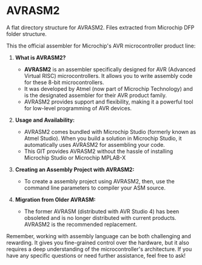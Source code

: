 # AVRASM2
A flat directory structure for AVRASM2. Files extracted from Microchip DFP folder structure.

This the official assembler for Microchip's AVR microcontroller product line:

1. **What is AVRASM2?**
   - **AVRASM2** is an assembler specifically designed for AVR (Advanced Virtual RISC) microcontrollers. It allows you to write assembly code for these 8-bit microcontrollers.
   - It was developed by Atmel (now part of Microchip Technology) and is the designated assembler for their AVR product family.
   - AVRASM2 provides support and flexibility, making it a powerful tool for low-level programming of AVR devices.


2. **Usage and Availability:**
   - AVRASM2 comes bundled with Microchip Studio (formerly known as Atmel Studio). When you build a solution in Microchip Studio, it automatically uses AVRASM2 for assembling your code.
   - This GIT provides AVRASM2 without the hassle of installing Microchip Studio or Microchip MPLAB-X

3. **Creating an Assembly Project with AVRASM2:**
   - To create a assembly project using AVRASM2, then, use the command line parameters to compiler your ASM source.

4. **Migration from Older AVRASM:**
   - The former AVRASM (distributed with AVR Studio 4) has been obsoleted and is no longer distributed with current products. AVRASM2 is the recommended replacement.

Remember, working with assembly language can be both challenging and rewarding. It gives you fine-grained control over the hardware, but it also requires a deep understanding of the microcontroller's architecture. If you have any specific questions or need further assistance, feel free to ask!
